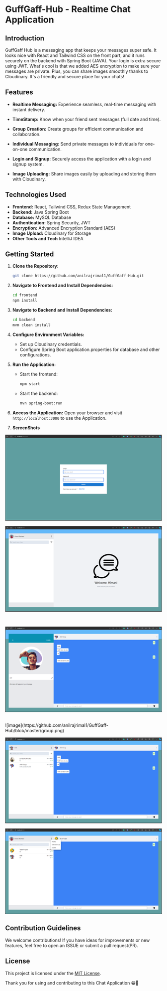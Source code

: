# GuffGaff-Hub - Realtime Chat Application

## Introduction

GuffGaff Hub is a messaging app that keeps your messages super safe. It looks nice with React and Tailwind CSS on the front part, and it runs securely on the backend with Spring Boot (JAVA). Your login is extra secure using JWT. What's cool is that we added AES encryption to make sure your messages are private. Plus, you can share images smoothly thanks to Cloudinary. It's a friendly and secure place for your chats!
## Features

- **Realtime Messaging:** Experience seamless, real-time messaging with instant delivery.

- **TimeStamp:** Know when your friend sent messages (full date and time).

- **Group Creation:** Create groups for efficient communication and collaboration.

- **Individual Messaging:** Send private messages to individuals for one-on-one communication.

- **Login and Signup:** Securely access the application with a login and signup system.

- **Image Uploading:** Share images easily by uploading and storing them with Cloudinary.

## Technologies Used

- **Frontend:** React, Tailwind CSS, Redux State Management
- **Backend:** Java Spring Boot
- **Database:** MySQL Database
- **Authentication:** Spring Security, JWT
- **Encryption:** Advanced Encryption Standard (AES)
- **Image Upload:** Cloudinary for Storage
- **Other Tools and Tech** IntelliJ IDEA

## Getting Started

1. **Clone the Repository:**
   ```bash
   git clone https://github.com/anilrajrimal1/GuffGaff-Hub.git
   ```

2. **Navigate to Frontend and Install Dependencies:**
   ```bash
   cd frontend
   npm install
   ```

3. **Navigate to Backend and Install Dependencies:**
   ```bash
   cd backend
   mvn clean install
   ```

4. **Configure Environment Variables:**
   - Set up Cloudinary credentials.
   - Configure Spring Boot application.properties for database and other configurations.

5. **Run the Application:**
   - Start the frontend:
     ```bash
     npm start
     ```
   - Start the backend:
     ```bash
     mvn spring-boot:run
     ```

6. **Access the Application:**
   Open your browser and visit `http://localhost:3000` to use the Application.

7. **ScreenShots**

 ![image](https://github.com/anilrajrimal1/GuffGaff-Hub/blob/master/login.png)
    <br/>

 ![image](https://github.com/anilrajrimal1/GuffGaff-Hub/blob/master/landing.png)

   <br/>

![image](https://github.com/anilrajrimal1/GuffGaff-Hub/blob/master/profile.png)

   <br/>
 ![image](https://github.com/anilrajrimal1/GuffGaff-Hub/blob/master/group.png)
  <br/>
  
![image](https://github.com/anilrajrimal1/GuffGaff-Hub/blob/master/chat.png)
  <br/>
  
![image](https://github.com/anilrajrimal1/GuffGaff-Hub/blob/master/logout.png)


## Contribution Guidelines

We welcome contributions! If you have ideas for improvements or new features, feel free to open an ISSUE or submit a pull request(PR).

## License

This project is licensed under the [MIT License](LICENSE).

Thank you for using and contributing to this Chat Application 😁🙏

